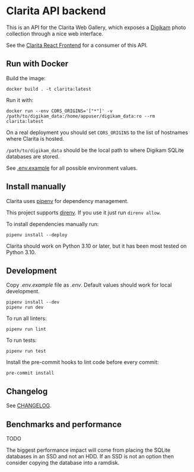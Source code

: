 # Clarita API backend

This is an API for the Clarita Web Gallery, which exposes a [Digikam](https://www.digikam.org/) photo collection through a nice web interface.

See the [Clarita React Frontend](https://github.com/claritagallery/clarita-react-frontend) for a consumer of this API.

## Run with Docker

Build the image:

    docker build . -t clarita:latest

Run it with:

    docker run --env CORS_ORIGINS='["*"]' -v /path/to/digikam_data:/home/appuser/digikam_data:ro --rm clarita:latest

On a real deployment you should set `CORS_ORIGINS` to the list of hostnames where Clarita is hosted.

`/path/to/digikam_data` should be the local path to where Digikam SQLite databases are stored.

See [.env.example](.env.example) for all possible environment values.

## Install manually

Clarita uses [pipenv](https://pipenv.pypa.io/) for dependency management.

This project supports [direnv](https://direnv.net/).
If you use it just run `direnv allow`.

To install dependencies manually run:

    pipenv install --deploy

Clarita should work on Python 3.10 or later, but it has been most tested on Python 3.10.

## Development

Copy *.env.example* file as *.env*.
Default values should work for local development.

    pipenv install --dev
    pipenv run dev

To run all linters:

    pipenv run lint

To run tests:

    pipenv run test

Install the pre-commit hooks to lint code before every commit:

    pre-commit install

## Changelog

See [CHANGELOG](CHANGELOG.md).

## Benchmarks and performance

TODO

The biggest performance impact will come from placing the SQLite databases in an SSD and not an HDD.
If an SSD is not an option then consider copying the database into a ramdisk.
